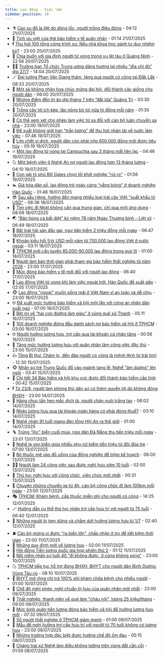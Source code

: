 ```yaml
---
title: Lao động - Việc làm
sidebar_position: 19
---
```


<!-- dantri-lao-dong-viec-lam:START -->
- ⚗️ [Cao su đổ la liệt do dông lốc, người trồng điêu đứng](https://dantri.com.vn/lao-dong-viec-lam/cao-su-do-la-liet-do-dong-loc-nguoi-trong-dieu-dung-20250721094452774.htm) - 04:12 21/07/2025
- 🙉 [Tính ưu việt của thẻ bảo hiểm y tế quân nhân](https://dantri.com.vn/lao-dong-viec-lam/tinh-uu-viet-cua-the-bao-hiem-y-te-quan-nhan-20250720164854237.htm) - 01:14 21/07/2025
- 🕴 [Thu hút 100 tổng công trình sư: Nếu nhà khoa học gánh tư duy nhiệm kỳ?](https://dantri.com.vn/lao-dong-viec-lam/thu-hut-100-tong-cong-trinh-su-neu-nha-khoa-hoc-ganh-tu-duy-nhiem-ky-20250720092038784.htm) - 23:00 20/07/2025
- 🧐 [Chia buồn với gia đình người tử vong trong vụ lật tàu ở Quảng Ninh](https://dantri.com.vn/lao-dong-viec-lam/chia-buon-voi-gia-dinh-nguoi-tu-vong-trong-vu-lat-tau-o-quang-ninh-20250720220111814.htm) - 22:56 20/07/2025
- 🧑‍💻 [Trưởng ban Tổ chức Trung ương dâng hương tại nhiều &quot;địa chỉ đỏ&quot; dịp 27/7](https://dantri.com.vn/lao-dong-viec-lam/truong-ban-to-chuc-trung-uong-dang-huong-tai-nhieu-dia-chi-do-dip-277-20250720185827572.htm) - 14:04 20/07/2025
- 🪄 [Đại tướng Phan Văn Giang thăm, tặng quà người có công tại Đắk Lắk](https://dantri.com.vn/lao-dong-viec-lam/dai-tuong-phan-van-giang-tham-tang-qua-nguoi-co-cong-tai-dak-lak-20250720145130804.htm) - 08:33 20/07/2025
- 🦣 [Một xã không nhận hoa chúc mừng đại hội, đổi thành cây giống cho người dân](https://dantri.com.vn/lao-dong-viec-lam/mot-xa-khong-nhan-hoa-chuc-mung-dai-hoi-doi-thanh-cay-giong-cho-nguoi-dan-20250720113947586.htm) - 06:00 20/07/2025
- 🎡 [Những điểm đến tri ân dịp tháng 7 trên “đất lửa” Quảng Trị](https://dantri.com.vn/lao-dong-viec-lam/nhung-diem-den-tri-an-dip-thang-7-tren-dat-lua-quang-tri-20250717172223847.htm) - 03:30 20/07/2025
- 🦍 [Trồng cây lợi ích kép, lão nông bỏ túi nửa tỷ đồng mỗi năm](https://dantri.com.vn/lao-dong-viec-lam/trong-cay-loi-ich-kep-lao-nong-bo-tui-nua-ty-dong-moi-nam-20250718183716684.htm) - 01:30 20/07/2025
- 🫶 [Có thể xem xét cho phép làm việc từ xa đối với cán bộ luân chuyển xa nhà](https://dantri.com.vn/lao-dong-viec-lam/co-the-xem-xet-cho-phep-lam-viec-tu-xa-doi-voi-can-bo-luan-chuyen-xa-nha-20250719112247706.htm) - 23:00 19/07/2025
- 🥸 [Đề xuất không giới hạn &quot;trần lương&quot; để thu hút nhân tài về nước làm việc](https://dantri.com.vn/lao-dong-viec-lam/de-xuat-khong-gioi-han-tran-luong-de-thu-hut-nhan-tai-ve-nuoc-lam-viec-20250719140323441.htm) - 07:46 19/07/2025
- 🎡 [Lợn chết vì dịch, người dân còn phải nộp 600.000 đồng mới được tiêu hủy](https://dantri.com.vn/lao-dong-viec-lam/lon-chet-vi-dich-nguoi-dan-con-phai-nop-600000-dong-moi-duoc-tieu-huy-20250719094110602.htm) - 05:19 19/07/2025
- 🔥 [Một lao động tử vong tại Campuchia sau 3 tháng mất liên lạc](https://dantri.com.vn/lao-dong-viec-lam/mot-lao-dong-tu-vong-tai-campuchia-sau-3-thang-mat-lien-lac-20250719100529698.htm) - 04:46 19/07/2025
- 🌜 [Một bệnh viện ở Nghệ An nợ người lao động hơn 13 tháng lương](https://dantri.com.vn/lao-dong-viec-lam/mot-benh-vien-o-nghe-an-no-nguoi-lao-dong-hon-13-thang-luong-20250719084843968.htm) - 04:10 19/07/2025
- 🤭 [Con gái tỷ phú Bill Gates chọn lối khởi nghiệp &quot;rủi ro&quot;](https://dantri.com.vn/lao-dong-viec-lam/con-gai-ty-phu-bill-gates-chon-loi-khoi-nghiep-rui-ro-20250718091358679.htm) - 01:56 19/07/2025
- 🏊 [Già hóa dân số, lao động trẻ ngày càng “vắng bóng” ở doanh nghiệp Hàn Quốc](https://dantri.com.vn/lao-dong-viec-lam/gia-hoa-dan-so-lao-dong-tre-ngay-cang-vang-bong-o-doanh-nghiep-han-quoc-20250716125354772.htm) - 01:48 19/07/2025
- 😎 [Sau sầu riêng, hướng đến mang nhiều loại trái cây Việt &quot;xuất khẩu tỷ USD&quot;](https://dantri.com.vn/lao-dong-viec-lam/sau-sau-rieng-huong-den-mang-nhieu-loai-trai-cay-viet-xuat-khau-ty-usd-20250718103947694.htm) - 08:36 18/07/2025
- 🤖 [Tìm việc đi Nhật không cần qua trung gian, chỉ qua một ứng dụng](https://dantri.com.vn/lao-dong-viec-lam/tim-viec-di-nhat-khong-can-qua-trung-gian-chi-qua-mot-ung-dung-20250718111712620.htm) - 08:09 18/07/2025
- 🌏 [“Bản hùng ca bất diệt” kỷ niệm 78 năm Ngày Thương binh - Liệt sỹ](https://dantri.com.vn/lao-dong-viec-lam/ban-hung-ca-bat-diet-ky-niem-78-nam-ngay-thuong-binh-liet-sy-20250718124316298.htm) - 06:49 18/07/2025
- 🦏 [Bắt loài hải sản đầy gai, ngư dân kiếm 2 triệu đồng mỗi ngày](https://dantri.com.vn/lao-dong-viec-lam/bat-loai-hai-san-day-gai-ngu-dan-kiem-2-trieu-dong-moi-ngay-20250718121010599.htm) - 06:47 18/07/2025
- 🤔 [Khoản kiều hối 5 tỷ USD mỗi năm từ 700.000 lao động Việt ở nước ngoài](https://dantri.com.vn/lao-dong-viec-lam/khoan-kieu-hoi-5-ty-usd-moi-nam-tu-700000-lao-dong-viet-o-nuoc-ngoai-20250718092323462.htm) - 03:11 18/07/2025
- 🌮 [TPHCM mới cần tuyển 85.000-90.000 lao động trong quý III](https://dantri.com.vn/lao-dong-viec-lam/tphcm-moi-can-tuyen-85000-90000-lao-dong-trong-quy-iii-20250717131347593.htm) - 01:00 18/07/2025
- 💪 [Người làm bán thời gian phải tham gia bảo hiểm thất nghiệp từ năm 2026](https://dantri.com.vn/lao-dong-viec-lam/nguoi-lam-ban-thoi-gian-phai-tham-gia-bao-hiem-that-nghiep-tu-nam-2026-20250717141844513.htm) - 23:00 17/07/2025
- 💪 [Mức đóng bảo hiểm y tế mới đối với người lao động](https://dantri.com.vn/lao-dong-viec-lam/muc-dong-bao-hiem-y-te-moi-doi-voi-nguoi-lao-dong-20250717114826325.htm) - 06:40 17/07/2025
- 🦒 [Lao động Việt tử vong khi làm việc ngoài trời, Hàn Quốc đề xuất gấp](https://dantri.com.vn/lao-dong-viec-lam/lao-dong-viet-tu-vong-khi-lam-viec-ngoai-troi-han-quoc-de-xuat-gap-20250716123145256.htm) - 02:05 17/07/2025
- 🐵 [Lao động &quot;ngoại&quot; muốn sống mãi ở Việt Nam vì an toàn và dễ chịu](https://dantri.com.vn/lao-dong-viec-lam/lao-dong-ngoai-muon-song-mai-o-viet-nam-vi-an-toan-va-de-chiu-20250716211157957.htm) - 23:00 16/07/2025
- 🤓 [Đề xuất mức hưởng bảo hiểm xã hội một lần với công an nhân dân xuất ngũ](https://dantri.com.vn/lao-dong-viec-lam/de-xuat-muc-huong-bao-hiem-xa-hoi-mot-lan-voi-cong-an-nhan-dan-xuat-ngu-20250715212533839.htm) - 07:00 16/07/2025
- 🧐 [Bật mí về “hai con đường làm giàu” ở vùng quê xứ Thanh](https://dantri.com.vn/lao-dong-viec-lam/bat-mi-ve-hai-con-duong-lam-giau-o-vung-que-xu-thanh-20250714083921794.htm) - 05:11 16/07/2025
- 💪 [100 doanh nghiệp đứng đầu danh sách nợ bảo hiểm xã hội ở TPHCM](https://dantri.com.vn/lao-dong-viec-lam/100-doanh-nghiep-dung-dau-danh-sach-no-bao-hiem-xa-hoi-o-tphcm-20250716053454978.htm) - 03:00 16/07/2025
- 🤓 [Người hưởng lương hưu, trợ cấp qua tài khoản cá nhân tăng](https://dantri.com.vn/lao-dong-viec-lam/nguoi-huong-luong-huu-tro-cap-qua-tai-khoan-ca-nhan-tang-20250715211931615.htm) - 00:56 16/07/2025
- 💯 [Tăng mức hưởng lương hưu với quân nhân làm công việc đặc thù](https://dantri.com.vn/lao-dong-viec-lam/tang-muc-huong-luong-huu-voi-quan-nhan-lam-cong-viec-dac-thu-20250715212001334.htm) - 23:00 15/07/2025
- 👍 [Tổng Bí thư: Chăm lo, đền đáp người có công là mệnh lệnh từ trái tim!](https://dantri.com.vn/lao-dong-viec-lam/tong-bi-thu-cham-lo-den-dap-nguoi-co-cong-la-menh-lenh-tu-trai-tim-20250715184657588.htm) - 12:30 15/07/2025
- 🐵 [Nhân sự trẻ Trung Quốc đổ vào ngành tang lễ: Nghề &quot;âm dương&quot; lên ngôi](https://dantri.com.vn/lao-dong-viec-lam/nhan-su-tre-trung-quoc-do-vao-nganh-tang-le-nghe-am-duong-len-ngoi-20250715095102934.htm) - 03:41 15/07/2025
- 💂 [Chi tiết 34 Bảo hiểm xã hội khu vực được đổi thành bảo hiểm cấp tỉnh](https://dantri.com.vn/lao-dong-viec-lam/chi-tiet-34-bao-hiem-xa-hoi-khu-vuc-duoc-doi-thanh-bao-hiem-cap-tinh-20250714200227092.htm) - 00:42 15/07/2025
- 🕴 [Từ 23/8, người làm phòng thủ dân sự có thêm quyền lợi dù không đóng BHXH](https://dantri.com.vn/lao-dong-viec-lam/tu-238-nguoi-lam-phong-thu-dan-su-co-them-quyen-loi-du-khong-dong-bhxh-20250714213154206.htm) - 23:00 14/07/2025
- 👀 [Hàng chục tấn heo mắc dịch tả, người chăn nuôi trắng tay](https://dantri.com.vn/lao-dong-viec-lam/hang-chuc-tan-heo-mac-dich-ta-nguoi-chan-nuoi-trang-tay-20250714094907514.htm) - 06:02 14/07/2025
- 🦄 [Nhận lương hưu qua tài khoản ngân hàng có phải đóng thuế?](https://dantri.com.vn/lao-dong-viec-lam/nhan-luong-huu-qua-tai-khoan-ngan-hang-co-phai-dong-thue-20250704115044427.htm) - 03:10 14/07/2025
- 🔭 [Nghệ nhân 91 tuổi mang đèn lồng Hội An ra thế giới](https://dantri.com.vn/lao-dong-viec-lam/nghe-nhan-91-tuoi-mang-den-long-hoi-an-ra-the-gioi-20250712170925344.htm) - 01:00 14/07/2025
- 🪜 [Trúng “lộc” biển cuối mùa, ngư dân Đà Nẵng thu tiền triệu mỗi ngày](https://dantri.com.vn/lao-dong-viec-lam/trung-loc-bien-cuoi-mua-ngu-dan-da-nang-thu-tien-trieu-moi-ngay-20250712170135648.htm) - 23:01 13/07/2025
- 🌊 [Nghề lạ ven biển giúp nhiều phụ nữ kiếm tiền triệu từ đôi đũa tre](https://dantri.com.vn/lao-dong-viec-lam/nghe-la-ven-bien-giup-nhieu-phu-nu-kiem-tien-trieu-tu-doi-dua-tre-20250709171921475.htm) - 07:00 13/07/2025
- 💯 [Bỏ thuốc mê vào đồ uống của đồng nghiệp để trộm kế hoạch](https://dantri.com.vn/lao-dong-viec-lam/bo-thuoc-me-vao-do-uong-cua-dong-nghiep-de-trom-ke-hoach-20250712111411516.htm) - 06:00 13/07/2025
- 👨‍🏫 [Người làm 24 công việc sau được nghỉ hưu sớm 10 tuổi](https://dantri.com.vn/lao-dong-viec-lam/nguoi-lam-24-cong-viec-sau-duoc-nghi-huu-som-10-tuoi-20250711004330871.htm) - 02:00 13/07/2025
- 🙉 [Thủ tục nghỉ hưu với công chức, viên chức mới nhất](https://dantri.com.vn/lao-dong-viec-lam/thu-tuc-nghi-huu-voi-cong-chuc-vien-chuc-moi-nhat-20250712232639312.htm) - 00:31 13/07/2025
- 🦄 [Chuyện những chuyến xe từ 4h, cán bộ công chức đi làm 100km mỗi ngày](https://dantri.com.vn/lao-dong-viec-lam/chuyen-nhung-chuyen-xe-tu-4h-can-bo-cong-chuc-di-lam-100km-moi-ngay-20250709141920896.htm) - 23:00 12/07/2025
- 🎭 [TPHCM: Khám bệnh, cấp thuốc miễn phí cho người có công](https://dantri.com.vn/lao-dong-viec-lam/tphcm-kham-benh-cap-thuoc-mien-phi-cho-nguoi-co-cong-20250712184649777.htm) - 14:25 12/07/2025
- 🪄 [Hướng dẫn cụ thể thủ tục nhận trợ cấp hưu trí với người từ 75 tuổi](https://dantri.com.vn/lao-dong-viec-lam/huong-dan-cu-the-thu-tuc-nhan-tro-cap-huu-tri-voi-nguoi-tu-75-tuoi-20250712094552834.htm) - 06:40 12/07/2025
- 🌁 [Những người bị tạm dừng và chấm dứt hưởng lương hưu từ 1/7](https://dantri.com.vn/lao-dong-viec-lam/nhung-nguoi-bi-tam-dung-va-cham-dut-huong-luong-huu-tu-17-20250711004840576.htm) - 02:40 12/07/2025
- ⛽️ [Cán bộ mừng vì được &quot;ra biển lớn&quot;, chấp nhận ở trọ để tiết kiệm thời gian](https://dantri.com.vn/lao-dong-viec-lam/can-bo-mung-vi-duoc-ra-bien-lon-chap-nhan-o-tro-de-tiet-kiem-thoi-gian-20250709192451534.htm) - 23:00 11/07/2025
- 🤩 [Những quy định mới về lương hưu](https://dantri.com.vn/lao-dong-viec-lam/nhung-quy-dinh-moi-ve-luong-huu-20250711011417949.htm) - 02:00 11/07/2025
- 🌝 [Hội đồng Tiền lương quốc gia họp phiên thứ 2](https://dantri.com.vn/lao-dong-viec-lam/hoi-dong-tien-luong-quoc-gia-hop-phien-thu-2-20250711075530450.htm) - 01:12 11/07/2025
- 🤗 [Nỗi niềm nhân sự tuổi 40 &quot;đi không được, ở cũng không xong&quot;](https://dantri.com.vn/lao-dong-viec-lam/noi-niem-nhan-su-tuoi-40-di-khong-duoc-o-cung-khong-xong-20250709105932525.htm) - 23:00 10/07/2025
- 🌜 [TPHCM tiếp tục hỗ trợ đóng BHXH, BHYT cho người dân Bình Dương, Vũng Tàu cũ](https://dantri.com.vn/lao-dong-viec-lam/tphcm-tiep-tuc-ho-tro-dong-bhxh-bhyt-cho-nguoi-dan-binh-duong-vung-tau-cu-20250710102254438.htm) - 08:10 10/07/2025
- 👀 [BHYT mở rộng chi trả 100% phí khám chữa bệnh cho nhiều người](https://dantri.com.vn/lao-dong-viec-lam/bhyt-mo-rong-chi-tra-100-phi-kham-chua-benh-cho-nhieu-nguoi-20250709154201090.htm) - 01:00 10/07/2025
- 🫣 [Chế độ nghỉ phép, nghỉ chuẩn bị hưu của quân nhân mới nhất](https://dantri.com.vn/lao-dong-viec-lam/che-do-nghi-phep-nghi-chuan-bi-huu-cua-quan-nhan-moi-nhat-20250707115744634.htm) - 23:00 09/07/2025
- 🧠 [Thất nghiệp, thanh niên về quê làm &quot;cháu nội&quot;, lương 25 triệu/tháng](https://dantri.com.vn/lao-dong-viec-lam/that-nghiep-thanh-nien-ve-que-lam-chau-noi-luong-25-trieuthang-20250708133021264.htm) - 09:00 09/07/2025
- 🎊 [Mức bình quân tiền lương đóng bảo hiểm xã hội để hưởng lương hưu mới](https://dantri.com.vn/lao-dong-viec-lam/muc-binh-quan-tien-luong-dong-bao-hiem-xa-hoi-de-huong-luong-huu-moi-20250707105951530.htm) - 07:32 09/07/2025
- 🧰 [Số người thất nghiệp ở TPHCM giảm mạnh](https://dantri.com.vn/lao-dong-viec-lam/so-nguoi-that-nghiep-o-tphcm-giam-manh-20250709054613470.htm) - 01:00 09/07/2025
- 🐘 [Mẫu đề nghị hưởng trợ cấp hưu trí với người từ 70 tuổi không có lương hưu](https://dantri.com.vn/lao-dong-viec-lam/mau-de-nghi-huong-tro-cap-huu-tri-voi-nguoi-tu-70-tuoi-khong-co-luong-huu-20250708111809846.htm) - 23:00 08/07/2025
- 🥳 [Những trường hợp đặc biệt được hưởng chế độ ốm đau](https://dantri.com.vn/lao-dong-viec-lam/nhung-truong-hop-dac-biet-duoc-huong-che-do-om-dau-20250707132412482.htm) - 05:15 08/07/2025
- 🐎 [Chàng trai xứ Nghệ làm điều không tưởng trên vùng đất cằn cỗi](https://dantri.com.vn/lao-dong-viec-lam/chang-trai-xu-nghe-lam-dieu-khong-tuong-tren-vung-dat-can-coi-20250707085740458.htm) - 01:59 08/07/2025<!-- dantri-lao-dong-viec-lam:END -->
